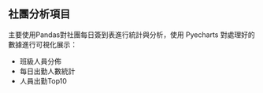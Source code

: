 ## 社團分析項目 ##



主要使用Pandas對社團每日簽到表進行統計與分析，使用 Pyecharts 對處理好的數據進行可視化展示：

- 班級人員分佈
- 每日出勤人數統計
- 人員出勤Top10

